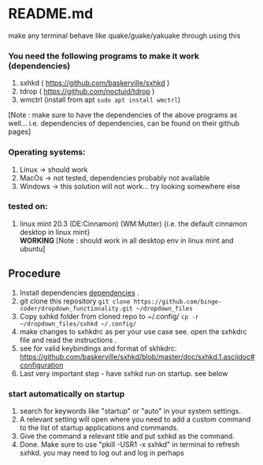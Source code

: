 # README.md
make any terminal behave like quake/guake/yakuake through using this


### <a name="dependencies"> You need the following programs to make it work (dependencies) </a>
1. sxhkd ( https://github.com/baskerville/sxhkd )
2. tdrop ( https://github.com/noctuid/tdrop )
3. wmctrl (install from apt ```sudo apt install wmctrl```)

[Note : make sure to have the dependencies of the above programs as well... i.e. dependencies of dependencies, can be found on their github pages]

### Operating systems:
1. Linux -> should work
2. MacOs -> not tested, dependencies probably not available
3. Windows -> this solution will not work... try looking somewhere else

### tested on:
1. linux mint 20.3 (DE:Cinnamon) (WM:Mutter)
{i.e. the default cinnamon desktop in linux mint}		
**WORKING**
[Note : should work in all desktop env in linux mint and ubuntu]

## Procedure
1. Install dependencies [dependencies](#dependencies) .
2. git clone this repository 
`git clone https://github.com/binge-coder/dropdown_functionality.git ~/dropdown_files`
3. Copy sxhkd folder from cloned repo to ~/.config/ 
`cp -r ~/dropdown_files/sxhkd ~/.config/ `
4. make changes to sxhkdrc as per your use case see. open the sxhkdrc file and read the instructions .
5. see for valid keybindings and format of skhkdrc: https://github.com/baskerville/sxhkd/blob/master/doc/sxhkd.1.asciidoc#configuration
6. Last very important step - have sxhkd run on startup. see below

### start automatically on startup
1. search for keywords like "startup" or "auto" in your system settings.
2. A relevant setting will open where you need to add a custom command to the list of startup applications and commands.
3. Give the command a relevant title and put sxhkd as the command.
4. Done. Make sure to use "pkill -USR1 -x sxhkd" in terminal to refresh sxhkd. you may need to log out and log in perhaps   